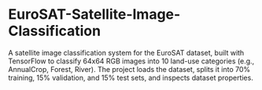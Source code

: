 # EuroSAT-Satellite-Image-Classification
A satellite image classification system for the EuroSAT dataset, built with TensorFlow to classify 64x64 RGB images into 10 land-use categories (e.g., AnnualCrop, Forest, River). The project loads the dataset, splits it into 70% training, 15% validation, and 15% test sets, and inspects dataset properties.

